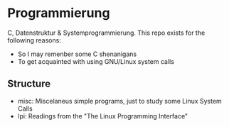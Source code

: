 # Programmierung
C, Datenstruktur &amp; Systemprogrammierung. This repo exists for the following reasons:

* So I may remenber some C shenanigans
* To get acquainted with using GNU/Linux system calls

## Structure

* misc: Miscelaneus simple programs, just to study some Linux System Calls
* lpi: Readings from the "The Linux Programming Interface"
